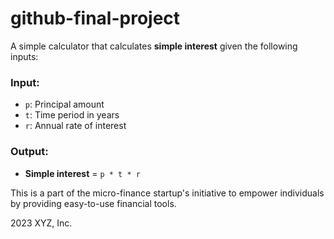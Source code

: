 # github-final-project

A simple calculator that calculates **simple interest** given the following inputs:

### Input:
- `p`: Principal amount
- `t`: Time period in years
- `r`: Annual rate of interest

### Output:
- **Simple interest** = `p * t * r`

This is a part of the micro-finance startup's initiative to empower individuals by providing easy-to-use financial tools.

2023 XYZ, Inc.

